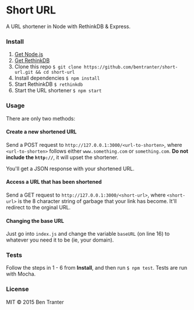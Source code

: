 # Short URL

A URL shortener in Node with RethinkDB & Express.

### Install

1. [Get Node.js](https://nodejs.org)
2. [Get RethinkDB](http://rethinkdb.com/)
3. Clone this repo `$ git clone https://github.com/bentranter/short-url.git && cd short-url`
4. Install dependencies `$ npm install`
5. Start RethinkDB `$ rethinkdb`
6. Start the URL shortener `$ npm start`

### Usage

There are only two methods:

#### Create a new shortened URL

Send a POST request to `http://127.0.0.1:3000/<url-to-shorten>`, where `<url-to-shorten>` follows either `www.something.com` or `something.com`. **Do not include the `http://`**, it will upset the shortener.

You'll get a JSON response with your shortened URL.

#### Access a URL that has been shortened

Send a GET request to `http://127.0.0.1:3000/<short-url>`, where `<short-url>` is the 8 character string of garbage that your link has become. It'll redirect to the orginal URL.

#### Changing the base URL

Just go into `index.js` and change the variable `baseURL` (on line 16) to whatever you need it to be (ie, your domain).

### Tests

Follow the steps in 1 - 6 from **Install**, and then run `$ npm test`. Tests are run with Mocha.

### License

MIT &copy; 2015 Ben Tranter